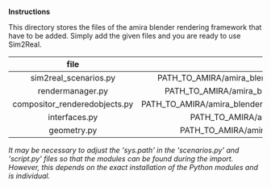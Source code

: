 **Instructions**

This directory stores the files of the amira blender rendering framework that have to be added. Simply add the given files and you are ready to use Sim2Real.

| file | location |
| :--: | :------: |
|sim2real_scenarios.py | PATH_TO_AMIRA/amira_blender_rendering/src/amira_blender_rendering/scenes/sim2real_scenarios.py |
| rendermanager.py | PATH_TO_AMIRA/amira_blender_rendering/src/amira_blender_rendering/scenes/rendermanager.py |
|compositor_renderedobjects.py | PATH_TO_AMIRA/amira_blender_rendering/src/amira_blender_rendering/nodes/compositor_renderedobjects.py |
|interfaces.py | PATH_TO_AMIRA/amira_blender_rendering/src/amira_blender_rendering/interfaces.py |
|geometry.py | PATH_TO_AMIRA/amira_blender_rendering/src/amira_blender_rendering/math/geometry.py |

*It may be necessary to adjust the 'sys.path' in the 'scenarios.py' and 'script.py' files so that the modules can be found during the import. However, this depends on the exact installation of the Python modules and is individual.*
